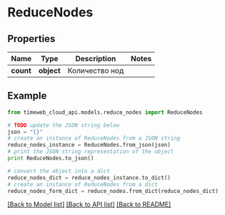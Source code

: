 # ReduceNodes


## Properties
Name | Type | Description | Notes
------------ | ------------- | ------------- | -------------
**count** | **object** | Количество нод | 

## Example

```python
from timeweb_cloud_api.models.reduce_nodes import ReduceNodes

# TODO update the JSON string below
json = "{}"
# create an instance of ReduceNodes from a JSON string
reduce_nodes_instance = ReduceNodes.from_json(json)
# print the JSON string representation of the object
print ReduceNodes.to_json()

# convert the object into a dict
reduce_nodes_dict = reduce_nodes_instance.to_dict()
# create an instance of ReduceNodes from a dict
reduce_nodes_form_dict = reduce_nodes.from_dict(reduce_nodes_dict)
```
[[Back to Model list]](../README.md#documentation-for-models) [[Back to API list]](../README.md#documentation-for-api-endpoints) [[Back to README]](../README.md)


